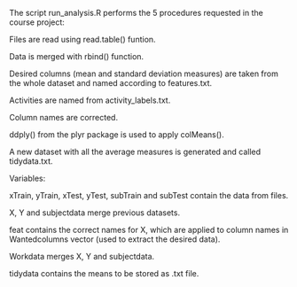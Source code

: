 
  The script run_analysis.R performs the 5 procedures requested in the course project:

Files are read using read.table() funtion.

Data is merged with rbind() function.

Desired columns (mean and standard deviation measures) are taken from the whole dataset and named according to features.txt.

Activities are named from activity_labels.txt.

Column names are corrected.

ddply() from the plyr package is used to apply colMeans().

A new dataset with all the average measures is generated and called tidydata.txt.



  Variables:

xTrain, yTrain, xTest, yTest, subTrain and subTest contain the data from files.

X, Y and subjectdata merge previous datasets.

feat contains the correct names for X, which are applied to column names in Wantedcolumns vector (used to extract the desired data).

Workdata merges X, Y and subjectdata.

tidydata contains the means to be stored as .txt file. 

